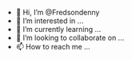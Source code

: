 - 👋 Hi, I’m @Fredsondenny
- 👀 I’m interested in ...
- 🌱 I’m currently learning ...
- 💞️ I’m looking to collaborate on ...
- 📫 How to reach me ...

<!---
Fredsondenny/Fredsondenny is a ✨ special ✨ repository because its `README.md` (this file) appears on your GitHub profile.
You can click the Preview link to take a look at your changes.
--->

